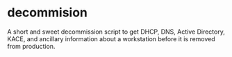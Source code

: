 # decommision
A short and sweet decommission script to get DHCP, DNS, Active Directory, KACE, and ancillary information about a workstation before it is removed from production.
